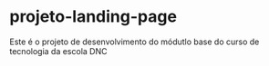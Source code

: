 # projeto-landing-page
Este é o projeto de desenvolvimento do módutlo base do curso de tecnologia da escola DNC
